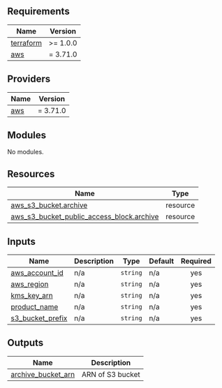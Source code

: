 ## Requirements

| Name | Version |
|------|---------|
| <a name="requirement_terraform"></a> [terraform](#requirement\_terraform) | >= 1.0.0 |
| <a name="requirement_aws"></a> [aws](#requirement\_aws) | = 3.71.0 |

## Providers

| Name | Version |
|------|---------|
| <a name="provider_aws"></a> [aws](#provider\_aws) | = 3.71.0 |

## Modules

No modules.

## Resources

| Name | Type |
|------|------|
| [aws_s3_bucket.archive](https://registry.terraform.io/providers/hashicorp/aws/3.71.0/docs/resources/s3_bucket) | resource |
| [aws_s3_bucket_public_access_block.archive](https://registry.terraform.io/providers/hashicorp/aws/3.71.0/docs/resources/s3_bucket_public_access_block) | resource |

## Inputs

| Name | Description | Type | Default | Required |
|------|-------------|------|---------|:--------:|
| <a name="input_aws_account_id"></a> [aws\_account\_id](#input\_aws\_account\_id) | n/a | `string` | n/a | yes |
| <a name="input_aws_region"></a> [aws\_region](#input\_aws\_region) | n/a | `string` | n/a | yes |
| <a name="input_kms_key_arn"></a> [kms\_key\_arn](#input\_kms\_key\_arn) | n/a | `string` | n/a | yes |
| <a name="input_product_name"></a> [product\_name](#input\_product\_name) | n/a | `string` | n/a | yes |
| <a name="input_s3_bucket_prefix"></a> [s3\_bucket\_prefix](#input\_s3\_bucket\_prefix) | n/a | `string` | n/a | yes |

## Outputs

| Name | Description |
|------|-------------|
| <a name="output_archive_bucket_arn"></a> [archive\_bucket\_arn](#output\_archive\_bucket\_arn) | ARN of S3 bucket |
